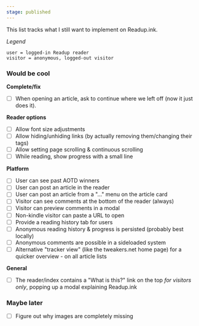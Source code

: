```yaml
---
stage: published
---
```

This list tracks what I still want to implement on Readup.ink.

*Legend*
```
user = logged-in Readup reader
visitor = anonymous, logged-out visitor
```
### Would be cool

**Complete/fix**
- [ ] When opening an article, ask to continue where we left off (now it just does it).

**Reader options**
- [ ] Allow font size adjustments
- [ ] Allow hiding/unhiding links (by actually removing them/changing their tags)
- [ ] Allow setting page scrolling & continuous scrolling
- [ ] While reading, show progress with a small line

**Platform**
- [ ] User can see past AOTD winners
- [ ] User can post an article in the reader
- [ ] User can post an article from a "..." menu on the article card
- [ ] Visitor can see comments at the bottom of the reader (always)
- [ ] Visitor can preview comments in a modal
- [ ] Non-kindle visitor can paste a URL to open
- [ ] Provide a reading history tab for users
- [ ] Anonymous reading history & progress is persisted (probably best locally)
- [ ] Anonymous comments are possible in a sideloaded system
- [ ] Alternative "tracker view" (like the tweakers.net home page) for a quicker overview - on all article lists 

**General**
- [ ] The reader/index contains a "What is this?" link on the top *for visitors only*, popping up a modal explaining Readup.ink
### Maybe later
- [ ] Figure out why images are completely missing